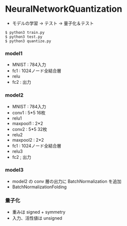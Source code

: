 # NeuralNetworkQuantization
+ モデルの学習 -> テスト -> 量子化＆テスト
```
$ python3 train.py
$ python3 test.py
$ python3 quantize.py
```
### model1
+ MNIST : 784入力
+ fc1 : 1024ノード全結合層
+ relu
+ fc2 : 出力

### model2
+ MNIST : 784入力
+ conv1 : 5*5 16枚
+ relu1
+ maxpool1 : 2*2
+ conv2 : 5*5 32枚
+ relu2
+ maxpool2 : 2*2
+ fc1 : 1024ノード全結合層
+ relu3
+ fc2 ; 出力

### model3
+ model2 の conv 層の出力に BatchNormalization を追加
+ BatchNormalizationFolding

### 量子化
+ 重みは signed + symmetry
+ 入力、活性値は unsigned
